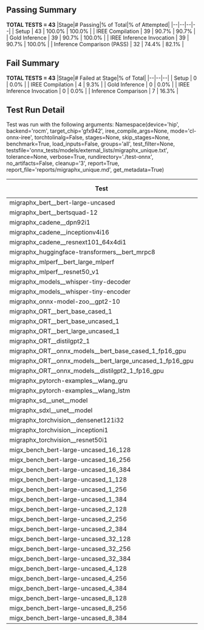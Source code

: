 ## Passing Summary

**TOTAL TESTS = 43**
|Stage|# Passing|% of Total|% of Attempted|
|--|--|--|--|
| Setup | 43 | 100.0% | 100.0% |
| IREE Compilation | 39 | 90.7% | 90.7% |
| Gold Inference | 39 | 90.7% | 100.0% |
| IREE Inference Invocation | 39 | 90.7% | 100.0% |
| Inference Comparison (PASS) | 32 | 74.4% | 82.1% |
## Fail Summary

**TOTAL TESTS = 43**
|Stage|# Failed at Stage|% of Total|
|--|--|--|
| Setup | 0 | 0.0% |
| IREE Compilation | 4 | 9.3% |
| Gold Inference | 0 | 0.0% |
| IREE Inference Invocation | 0 | 0.0% |
| Inference Comparison | 7 | 16.3% |
## Test Run Detail
Test was run with the following arguments:
Namespace(device='hip', backend='rocm', target_chip='gfx942', iree_compile_args=None, mode='cl-onnx-iree', torchtolinalg=False, stages=None, skip_stages=None, benchmark=True, load_inputs=False, groups='all', test_filter=None, testsfile='onnx_tests/models/external_lists/migraphx_unique.txt', tolerance=None, verbose=True, rundirectory='./test-onnx', no_artifacts=False, cleanup='3', report=True, report_file='reports/migraphx_unique.md', get_metadata=True)

| Test | Exit Status | Mean Benchmark Time (ms) | Notes |
|--|--|--|--|
| migraphx_bert__bert-large-uncased | PASS | 19.21583850540825 | |
| migraphx_bert__bertsquad-12 | compilation | None | |
| migraphx_cadene__dpn92i1 | PASS | 3.514783120996768 | |
| migraphx_cadene__inceptionv4i16 | PASS | 19.706750405021012 | |
| migraphx_cadene__resnext101_64x4di1 | PASS | 4.266434832027664 | |
| migraphx_huggingface-transformers__bert_mrpc8 | PASS | 7.584632884056584 | |
| migraphx_mlperf__bert_large_mlperf | PASS | 25.998884734387193 | |
| migraphx_mlperf__resnet50_v1 | Numerics | 14.008953301236033 | |
| migraphx_models__whisper-tiny-decoder | PASS | 41.759040371021804 | |
| migraphx_models__whisper-tiny-encoder | Numerics | 103.27470921246068 | |
| migraphx_onnx-model-zoo__gpt2-10 | compilation | None | |
| migraphx_ORT__bert_base_cased_1 | PASS | 123.15515935834911 | |
| migraphx_ORT__bert_base_uncased_1 | PASS | 122.56926681018537 | |
| migraphx_ORT__bert_large_uncased_1 | PASS | 538.0944300753374 | |
| migraphx_ORT__distilgpt2_1 | PASS | 69.52614953430991 | |
| migraphx_ORT__onnx_models__bert_base_cased_1_fp16_gpu | Numerics | 66.8712288536357 | |
| migraphx_ORT__onnx_models__bert_large_uncased_1_fp16_gpu | Numerics | 352.32436160246533 | |
| migraphx_ORT__onnx_models__distilgpt2_1_fp16_gpu | Numerics | 36.91883667682608 | |
| migraphx_pytorch-examples__wlang_gru | PASS | 20.428025107266325 | |
| migraphx_pytorch-examples__wlang_lstm | PASS | 9.298640878425322 | |
| migraphx_sd__unet__model | import_model | None | |
| migraphx_sdxl__unet__model | import_model | None | |
| migraphx_torchvision__densenet121i32 | PASS | 13.59001176061634 | |
| migraphx_torchvision__inceptioni1 | PASS | 3.0531118923601994 | |
| migraphx_torchvision__resnet50i1 | PASS | 2.0201442266859777 | |
| migx_bench_bert-large-uncased_16_128 | PASS | 25.776564523025797 | |
| migx_bench_bert-large-uncased_16_256 | PASS | 37.54624416398113 | |
| migx_bench_bert-large-uncased_16_384 | Numerics | 57.101990573872364 | |
| migx_bench_bert-large-uncased_1_128 | PASS | 12.534664716527217 | |
| migx_bench_bert-large-uncased_1_256 | PASS | 13.474908291051783 | |
| migx_bench_bert-large-uncased_1_384 | PASS | 19.31688459848778 | |
| migx_bench_bert-large-uncased_2_128 | PASS | 14.46448624525489 | |
| migx_bench_bert-large-uncased_2_256 | PASS | 19.304674928420567 | |
| migx_bench_bert-large-uncased_2_384 | PASS | 19.75235010117844 | |
| migx_bench_bert-large-uncased_32_128 | PASS | 36.02789791766554 | |
| migx_bench_bert-large-uncased_32_256 | PASS | 70.11012023625274 | |
| migx_bench_bert-large-uncased_32_384 | Numerics | 110.87497344447506 | |
| migx_bench_bert-large-uncased_4_128 | PASS | 19.424827420152724 | |
| migx_bench_bert-large-uncased_4_256 | PASS | 19.968142453581095 | |
| migx_bench_bert-large-uncased_4_384 | PASS | 23.403656239517858 | |
| migx_bench_bert-large-uncased_8_128 | PASS | 20.165286625602416 | |
| migx_bench_bert-large-uncased_8_256 | PASS | 26.137790079286066 | |
| migx_bench_bert-large-uncased_8_384 | PASS | 32.55481635587233 | |
